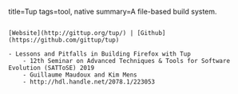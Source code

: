 title=Tup
tags=tool, native
summary=A file-based build system.
~~~~~~

[Website](http://gittup.org/tup/) | [Github](https://github.com/gittup/tup)

- Lessons and Pitfalls in Building Firefox with Tup
	- 12th Seminar on Advanced Techniques & Tools for Software Evolution (SATToSE) 2019
	- Guillaume Maudoux and Kim Mens
	- http://hdl.handle.net/2078.1/223053
